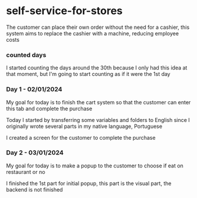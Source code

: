 # self-service-for-stores
The customer can place their own order without the need for a cashier, this system aims to replace the cashier with a machine, reducing employee costs

### counted days
I started counting the days around the 30th because I only had this idea at that moment, but I'm going to start counting as if it were the 1st day

### Day 1 - 02/01/2024

My goal for today is to finish the cart system so that the customer can enter this tab and complete the purchase

Today I started by transferring some variables and folders to English since I originally wrote several parts in my native language, Portuguese

I created a screen for the customer to complete the purchase

### Day 2 - 03/01/2024

My goal for today is to make a popup to the customer to choose if eat on restaurant or no

I finished the 1st part for initial popup, this part is the visual part, the backend is not finished